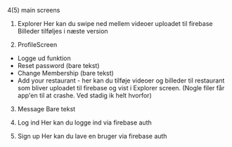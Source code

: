4(5) main screens

1. Explorer
Her kan du swipe ned mellem videoer uploadet til firebase
Billeder tilføljes i næste version

2. ProfileScreen
- Logge ud funktion
- Reset password (bare tekst)
- Change Membership (bare tekst)
- Add your restaurant - her kan du tilføje videoer og billeder til restaurant som bliver uploadet til firebase og vist i Explorer screen. (Nogle filer får app'en til at crashe. Ved stadig ik helt hvorfor)

3. Message
Bare tekst

4. Log ind
Her kan du logge ind via firebase auth

5. Sign up
Her kan du lave en bruger via firebase auth